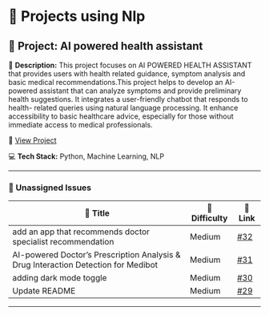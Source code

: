 # 🚀 Projects using Nlp

## 📌 Project: AI powered health assistant

📝 **Description:** This project focuses on AI POWERED HEALTH ASSISTANT that provides users with health related guidance, symptom analysis and basic medical recommendations.This project helps to develop an AI-powered assistant that can analyze symptoms and provide preliminary health suggestions. It integrates a user-friendly chatbot that responds to health- related queries using natural language processing. It enhance accessibility to basic healthcare advice, especially for those without immediate access to medical professionals.

🔗 [View Project](https://github.com/CharithaReddy18/AI-health-chatbot)

💻 **Tech Stack:** Python, Machine Learning, NLP

---

### 🐛 Unassigned Issues

| 🔖 Title | 🎯 Difficulty | 🔗 Link |
|----------|----------------|---------|
| add an app that recommends doctor specialist recommendation | Medium | [#32](https://github.com/CharithaReddy18/AI-health-chatbot/issues/32) |
| AI-powered Doctor’s Prescription Analysis & Drug Interaction Detection for Medibot | Medium | [#31](https://github.com/CharithaReddy18/AI-health-chatbot/issues/31) |
| <new feature> adding dark mode toggle | Medium | [#30](https://github.com/CharithaReddy18/AI-health-chatbot/issues/30) |
| Update README | Medium | [#29](https://github.com/CharithaReddy18/AI-health-chatbot/pull/29) |

---

